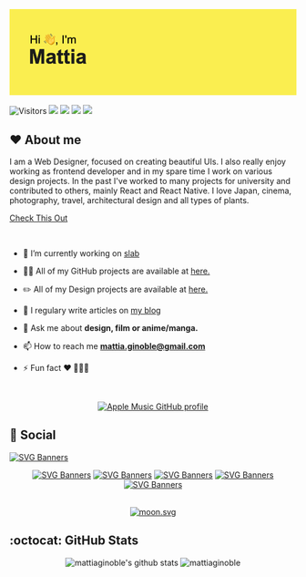 ![alt text](https://github.com/mattiaginoble/mattiaginoble/blob/main/header.png?raw=true)

![Visitors](https://api.visitorbadge.io/api/visitors?path=mattiaginoble&label=Profile%20views&countColor=%23263759&style=flat&labelStyle=none) ![](https://img.shields.io/static/v1?label=HTML%20CSS&message=%E2%9D%A4&color=e44d25) ![](https://img.shields.io/static/v1?label=JavaScript&message=%E2%9D%A4&color=f7df1c) ![](https://img.shields.io/static/v1?label=TypeScript&message=%E2%9D%A4&color=3078c6) ![](https://img.shields.io/static/v1?label=React&message=%E2%9D%A4&color=61d8f9)

## :hearts: About me

I am a Web Designer, focused on creating beautiful UIs.
I also really enjoy working as frontend developer and in my spare time I work on various design projects.
In the past I've worked to many projects for university and contributed to others, mainly React and React Native.
I love Japan, cinema, photography, travel, architectural design and all types of plants.
</br>

[Check This Out](https://mattiaginoble.github.io/business-card/)

</br>

- 🔭 I’m currently working on [slab](https://github.com/slab-dev)

[//]: # "- 👯 I’m looking to collaborate on []()"
[//]: # "- 🤔 I’m looking for help with []()"

- 👨‍💻 All of my GitHub projects are available at [here.](https://github.com/mattiaginoble/)

- ✏️ All of my Design projects are available at [here.](https://dribbble.com/mattiaginble/)

- 📝 I regulary write articles on [my blog](https://mattiaginoble.com/)

- 💬 Ask me about **design, film or anime/manga.**

- 📫 How to reach me **mattia.ginoble@gmail.com**

- ⚡ Fun fact **❤️ 🗼🇯🇵**

<div align="center">

</br>
  
[![Apple Music GitHub profile](https://music-profile.rayriffy.com/theme/dark.svg?uid=001785.7a885ecfb10a4276a48bc978c499d1ff.0904)](https://github.com/rayriffy/apple-music-github-profile)
</div>

## :beers: Social

[![SVG Banners](https://svg-banners.vercel.app/api?type=typeWriter&text1=Check%20it%20out%20all%20my%20work%20on%20Dribble%20and%20GitHub&width=1000&height=100)](https://github.com/Akshay090/svg-banners)

<div align="center">

[![SVG Banners](https://img.shields.io/badge/LinkedIn-blue?style=for-the-badge&logo=linkedin&logoColor=white)](https://www.linkedin.com/in/mattia-ginoble-bb4890239)
[![SVG Banners](https://img.shields.io/badge/Dribbble-EA4C89?style=for-the-badge&logo=dribbble&logoColor=white)](https://dribbble.com/mattiaginble/)
[![SVG Banners](https://img.shields.io/badge/iCloud_CV-%233A95E3.svg?style=for-the-badge&logo=apple&logoColor=white)](https://www.icloud.com/iclouddrive/0c8fPEgKi-rx-dB1wjKY3toHQ#CV_Mattia_Ginoble/)
[![SVG Banners](https://img.shields.io/badge/Apple_Music-9933CC?style=for-the-badge&logo=apple-music&logoColor=white)](https://music.apple.com/profile/mattsamune/)
[![SVG Banners](https://dcbadge.vercel.app/api/shield/361177612623806467)](https://discordapp.com/users/361177612623806467/)

</br>

<a href="https://moon-svg.minung.dev">
  <img src="https://moon-svg.minung.dev/moon.svg?theme=basic" alt="moon.svg" />
</a>
 
</div>

## :octocat: GitHub Stats

<div align="center"> <img src="https://github-readme-stats.vercel.app/api/top-langs/?username=mattiaginoble&layout=donut&theme=tokyonight&hide_border=true" alt="mattiaginoble's github stats" alt="mattiaginoble lang" /> <img src="https://github-readme-stats.vercel.app/api?username=mattiaginoble&show_icons=true&include_all_commits=true&theme=tokyonight&hide_border=true" alt="mattiaginoble" /></div>
